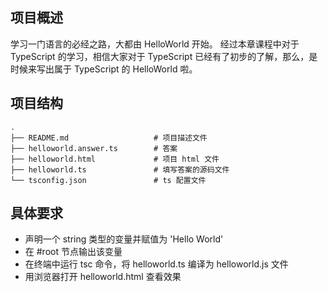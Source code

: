 ## 项目概述

学习一门语言的必经之路，大都由 HelloWorld 开始。
经过本章课程中对于 TypeScript 的学习，相信大家对于 TypeScript 已经有了初步的了解，那么，是时候来写出属于 TypeScript 的 HelloWorld 啦。

## 项目结构

```
.
├── README.md                   # 项目描述文件
├── helloworld.answer.ts        # 答案
├── helloworld.html             # 项目 html 文件
├── helloworld.ts               # 填写答案的源码文件
└── tsconfig.json               # ts 配置文件
```

## 具体要求

- 声明一个 string 类型的变量并赋值为 'Hello World'
- 在 #root 节点输出该变量
- 在终端中运行 tsc 命令，将 helloworld.ts 编译为 helloworld.js 文件
- 用浏览器打开 helloworld.html 查看效果